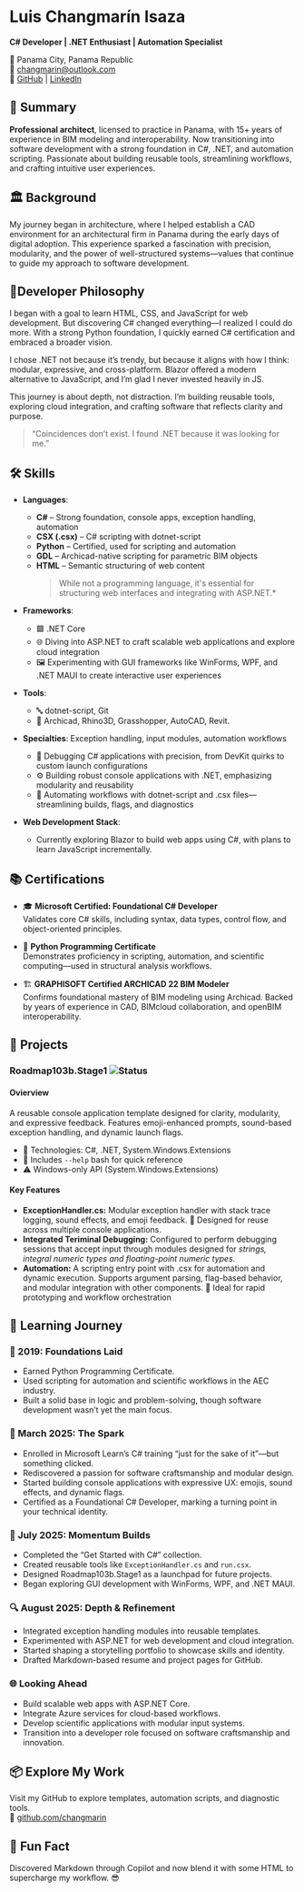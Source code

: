 
# Luis Changmarín Isaza
**C# Developer | .NET Enthusiast | Automation Specialist**

📍 Panama City, Panama Republic  
📧 changmarin@outlook.com  
🔗 [GitHub](https://github.com/changmarin) | [LinkedIn](https://www.linkedin.com/in/changmarin/)


## 🧪 Summary

**Professional architect**, licensed to practice in Panama, with 15+ years of experience in BIM modeling and interoperability. Now transitioning into software development with a strong foundation in C#, .NET, and automation scripting. Passionate about building reusable tools, streamlining workflows, and crafting intuitive user experiences.

## 🏛️ Background

My journey began in architecture, where I helped establish a CAD environment for an architectural firm in Panama during the early days of digital adoption. This experience sparked a fascination with precision, modularity, and the power of well-structured systems—values that continue to guide my approach to software development.

## 💭Developer Philosophy

I began with a goal to learn HTML, CSS, and JavaScript for web development.  But discovering C# changed everything—I realized I could do more.  With a strong Python foundation, I quickly earned C# certification and embraced a broader vision.

I chose .NET not because it’s trendy, but because it aligns with how I think: modular, expressive, and cross-platform.  Blazor offered a modern alternative to JavaScript, and I’m glad I never invested heavily in JS.

This journey is about depth, not distraction.  I’m building reusable tools, exploring cloud integration, and crafting software that reflects clarity and purpose.

> “Coincidences don’t exist. I found .NET because it was looking for me.”

## 🛠️ Skills

- **Languages**:
	- **C#** – Strong foundation, console apps, exception handling, automation
	- **CSX (.csx)** – C# scripting with dotnet-script
	- **Python** – Certified, used for scripting and automation
	- **GDL** – Archicad-native scripting for parametric BIM objects
	- **HTML** – Semantic structuring of web content
		>While not a programming language, it's essential for structuring web interfaces and integrating with ASP.NET.* 
	
- **Frameworks**:
	- 🟪 .NET Core
	- 🌐 Diving into ASP.NET to craft scalable web applications and explore cloud integration
	- 🖼️ Experimenting with GUI frameworks like WinForms, WPF, and .NET MAUI to create interactive user experiences
- **Tools**: 
	- 🔤 dotnet-script, Git
	- 📐 Archicad, Rhino3D, Grasshopper, AutoCAD, Revit.
- **Specialties**: Exception handling, input modules, automation workflows
	- 🧩 Debugging C# applications with precision, from DevKit quirks to custom launch configurations
	- ⚙️ Building robust console applications with .NET, emphasizing modularity and reusability
	- 🔁 Automating workflows with dotnet-script and .csx files—streamlining builds, flags, and diagnostics
- **Web Development Stack**:
	- Currently exploring Blazor to build web apps using C#, with plans to learn JavaScript incrementally.

## 📚 Certifications


- 🎓 **Microsoft Certified: Foundational C# Developer**  
  Validates core C# skills, including syntax, data types, control flow, and object-oriented principles.

- 🐍 **Python Programming Certificate**  
  Demonstrates proficiency in scripting, automation, and scientific computing—used in structural analysis workflows.

- 🏗️ **GRAPHISOFT Certified ARCHICAD 22 BIM Modeler**  
  Confirms foundational mastery of BIM modeling using Archicad. Backed by years of experience in CAD, BIMcloud collaboration, and openBIM interoperability.

## 🚀 Projects

### Roadmap103b.Stage1 ![Status](https://img.shields.io/badge/Porgress-90%25-yellow)

#### Ovierview

A reusable console application template designed for clarity, modularity, and expressive feedback. Features emoji-enhanced prompts, sound-based exception handling, and dynamic launch flags.  

- 🔧 Technologies: C#, .NET, System.Windows.Extensions  
- 📄 Includes `--help` bash for quick reference  
- ⚠️ Windows-only API (System.Windows.Extensions)

#### Key Features

- **ExceptionHandler.cs:** Modular exception handler with stack trace logging, sound effects, and emoji feedback.  🎯 Designed for reuse across multiple console applications.
- **Integrated Teriminal Debugging:**  Configured to perform debugging sessions that accept input through modules designed for *strings, integral numeric types and floating-point numeric types*.
- **Automation:** A scripting entry point with .csx for automation and dynamic execution. Supports argument parsing, flag-based behavior, and modular integration with other components. 🧪 Ideal for rapid prototyping and workflow orchestration

## 🌱 Learning Journey

### 🐍 2019: Foundations Laid
- Earned Python Programming Certificate.
- Used scripting for automation and scientific workflows in the AEC industry.
- Built a solid base in logic and problem-solving, though software development wasn’t yet the main focus.

### 🎇 March 2025: The Spark
- Enrolled in Microsoft Learn’s C# training “just for the sake of it”—but something clicked.
- Rediscovered a passion for software craftsmanship and modular design.
- Started building console applications with expressive UX: emojis, sound effects, and dynamic flags.
- Certified as a Foundational C# Developer, marking a turning point in your technical identity.

### 🚀 July 2025: Momentum Builds
- Completed the “Get Started with C#” collection.
- Created reusable tools like `ExceptionHandler.cs` and `run.csx`.
- Designed Roadmap103b.Stage1 as a launchpad for future projects.
- Began exploring GUI development with WinForms, WPF, and .NET MAUI.

### 🔍 August 2025: Depth & Refinement
- Integrated exception handling modules into reusable templates.
- Experimented with ASP.NET for web development and cloud integration.
- Started shaping a storytelling portfolio to showcase skills and identity.
- Drafted Markdown-based resume and project pages for GitHub.

### 🌐 Looking Ahead
- Build scalable web apps with ASP.NET Core.
- Integrate Azure services for cloud-based workflows.
- Develop scientific applications with modular input systems.
- Transition into a developer role focused on software craftsmanship and innovation.

## 📦 Explore My Work

Visit my GitHub to explore templates, automation scripts, and diagnostic tools.  
🔗 [github.com/changmarin](https://github.com/changmarin)

## 🧠 Fun Fact

Discovered Markdown through Copilot and now blend it with some HTML to supercharge my workflow. 😎

